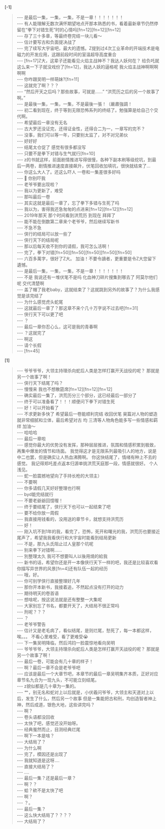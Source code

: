 
[-1] 
>--- 是最后一集，一集，一集，不是一章！！！！！！！<br>
>--- 有人能理解无数次满怀期望地点开那本熟悉的书，看着最新章节仍然停留在“拳下对错生死”时的心情吗[fn=12][fn=12][fn=12]<br>
>--- 存了三十多章，等最终卷完结一块儿看～<br>
>--- 估计要写古和负面提决战了<br>
>--- 完了续写大宇宙吧，最大的遗憾。Z提到过4次工业革命的开端技术是电磁力的开发应用，这跟前段时间的室温超导高度重合<br>
>--- [fn=17]Z大，这辈子还能看见火焰主战神不？我达人妖何在？
给负吒就这么来一下子就没戏份了[fn=12]，我达人妖的逼格呢
我火焰主战神啊啊啊啊啊<br>
>--- 你咋跟吴明一样萌妹?[fn=11]<br>
>--- 这就完了啊？？？<br>
>--- “然后开天之后吗？那些故事，可就是……”
“洪荒历之后的另一个故事了啊。”<br>
>--- 是最後一集，一集，一集，不是最後一張！（嚴肅強調！<br>
>--- 初二看到现在，终于等到无限恐怖系列的终结了。勉强算是给自己个交代啊。<br>
>--- 希望最后一章没有无名<br>
>--- 古大罗还没证完，还得证金性，还得合二为一，一章写的完不？<br>
>--- 没事，我们可以等一年，只要别太监了，对不对兄弟伙<br>
>--- 好好好<br>
>--- 结尾太仓促了 感觉有很多都没写<br>
>--- 只要不是拳下对错与生气就行[fn=10]<br>
>--- z的书就这样，前面剧情推进写得很慢，各种下副本刷等级挖坑，到最后一两卷，剧情推进速度直接飙升，伏笔回收加填坑，很快就结束了…<br>
>--- 你这么大人了。还这么吓人 一卷和一集差很多好吗<br>
>--- 🌿 你别吓我<br>
>--- 老爷爷要出现啦？<br>
>--- 我以为更新了，难受<br>
>--- 那叫最后一卷<br>
>--- 其实这就是最后一章了，忘了拳下多错与生死了吗<br>
>--- 我以为，害得我还急匆匆的点进来[fn=12][fn=12][fn=12]<br>
>--- 2019年那天 那个时间看到洪荒历 到现在 拜拜了<br>
>--- 能不能在倒数第二章来个老爷爷，然后继续写新书<br>
>--- 不急不急<br>
>--- 侠行的结局可以放一些了<br>
>--- 侠行天下的结局呢<br>
>--- 那以后每天收不到你的请假，我可怎么活啊！<br>
>--- 完了，拳下对错[fn=50][fn=50][fn=50][fn=50][fn=50]<br>
>--- 六百多萬字，很好了Z大。
加油！不要令讀者，更重要是令Z大您留下遺憾。<br>
>--- 是最后一集，一集，一集，不是一章！！！！！！！<br>
>--- 不是 我说还有一堆伏笔不是吗 化血神刀碎片搜集到哪去了 阿莫尔他们呢 交代清楚啊<br>
>--- 盖了帽了我老baby，这就结束了？这就跳到另外的故事了？为什么我感觉是该完结了<br>
>--- 为什么感觉虎头蛇尾<br>
>--- 这就最后一章了？那这章不来个几十万字说不过去吧[fn=31]<br>
>--- 侠行天下可以更了吧<br>
>--- ？<br>
>--- 最后一章你忍心么，这可是我的青春啊<br>
>--- ？这就完了<br>
>--- 啊这<br>
>--- 请个长假<br>
>--- [fn=45]<br>

[1] 
>--- 爷爷爷爷，大领主持理杀向蛇后人类是怎样打赢开天战役的呢？
那就是另一个故事了啊！<br>
>--- 侠行天下结尾了吗？<br>
>--- 慢慢来 我也不想散筵席[fn=12][fn=12][fn=12]<br>
>--- 确实最后一集了，洪荒历分三个部分，这已经最后一部分了<br>
>--- 终于可以准备看了！！！顺便问下拳下对错生死<br>
>--- 好！可以开始看了<br>
>--- 不求更新多快了 希望最后一卷能顺利完结 收回伏笔 昊篇对人物的塑造就非常细腻和立体，最后希望对古 均 三清等人物角色能多写一些情感和羁绊 加油～<br>
>--- 哈哈哈<br>
>--- 最后一章啦<br>
>--- 感觉你最大的优势没有发挥，那种层层推进，氛围和情感积累到极致，再集中爆发的情节和场面。
我觉得这才是无限系列最吸引人的地方，说是中二也罢，但是确实让人热血沸腾啊。
你这快结尾了，情绪有种上不去的感觉。
我记得郑吒差点返本归源单挑洪荒天庭那一段，情感就很好。
个人浅见。<br>
>--- 蛇一脸震撼地望向了手持长枪的大领主）<br>
>--- 不要啊<br>
>--- 你多请假几天好好整理也行啊<br>
>--- byd能完结就行<br>
>--- 不要老爺爺回憶喔！<br>
>--- 终于要结尾了，侠行天下也可以一起结束了吧<br>
>--- 要不给你放一周假<br>
>--- 我直接用钱看的，没用送的章节卡，就想支持洪荒历<br>
>--- 好！<br>
>--- 刚入坑不到1年的我，看完了，恐怖，死开和曙光的我，洪荒历也要接近尾声了，希望我我看侠行和大宇宙时能看到结局更新<br>
>--- 不是，那九头氏阻止过人皇那个坑呢<br>
>--- 别来拳下对错啊……<br>
>--- 別整理太久 我可不想要叫人以後用燒的給我<br>
>--- 新书的话，希望你还是开一本像侠行天下一样的吧，我还是比较喜欢看你描写异世界的风景[fn=4]还有队伍一起的经历<br>
>--- 哦，好。<br>
>--- 你可别学侠行直接整理好几年<br>
>--- 那你开本新书，我接着追，不然起点没有打开的动力<br>
>--- 期待明天的卷首语<br>
>--- 想啥呢，按这说法就是还有整整一大集呢<br>
>--- 大家别忘了书名，都要开天了，大结局不很正常吗<br>
>--- 刑呢？？？<br>
>--- ？<br>
>--- 老爷爷警告<br>
>--- 估计又是老毛病了，看似结尾，是则烂尾，愁死了，每一本都这样，唉。。。
不看心里难受，看了更难受😭<br>
>--- 下一集吴明降临，然后鸿钧一脸震惊地看向吴明<br>
>--- 爷爷爷爷，大领主持理杀向蛇后人类是怎样打赢开天战役的呢？
那就是另一个故事了啊！<br>
>--- 最后一卷，可能会有几十章的样子！<br>
>--- 啊？最后一章不会是老爷爷吧<br>
>--- 应该是最后一个大章节吧，本章节的最后一章吴明集齐本质，正好对应章节名九合为一现九头，不可能立刻结尾。<br>
>--- z貌似都是几十章为一集的。<br>
>--- 艹，别无名和蛇对上以后就是，小伏羲问爷爷，大领主和天道对上以后，发生了什么，然后另一个故事
但是一集能把古和刑，均创造智者神上神，然后成道，银色大地，这些讲完吗？<br>
>--- 啊？<br>
>--- 卷头语都没回收<br>
>--- 太快了吧，感觉还没开始呀。<br>
>--- 经典戛然而止，目测经典烂尾<br>
>--- 啊下一本是啥？<br>
>--- 大结局了？<br>
>--- 为什么啊<br>
>--- 完了，模因还是出现了<br>
>--- 我就知道是这呀....<br>
>--- 直接大结局了？<br>
>--- ….<br>
>--- 最后一集？还是最后一章？<br>
>--- 啊？？<br>
>--- 蛤？欸不是太快了吧<br>
>--- 啊？<br>
>--- ？。<br>
>--- 最后一集？<br>
>--- 这么快大结局了？？？？<br>
>--- 大结局了？<br>
